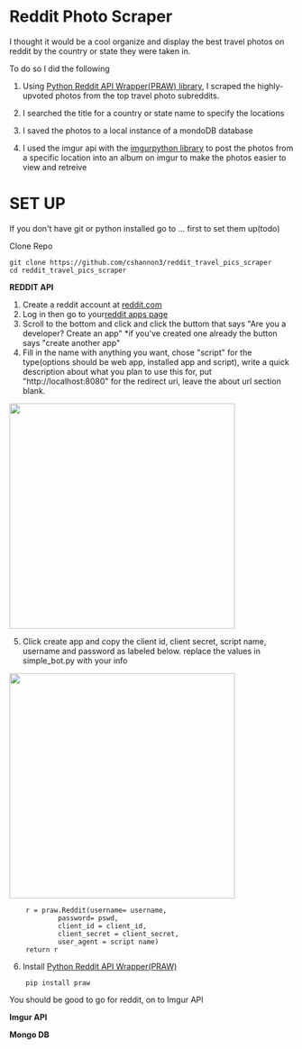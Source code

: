# Reddit Photo Scraper

I thought it would be a cool organize and display the best travel photos on reddit by the country or state they were taken in.


To do so I did the following
1. Using [Python Reddit API Wrapper(PRAW) library](https://praw.readthedocs.io/en/latest/), I scraped the highly-upvoted photos from the top travel photo subreddits. 

2. I searched the title for a country or state name to specify the locations

3. I saved the photos to a local instance of a mondoDB database

4. I used the  imgur api with the [imgurpython library](https://github.com/Imgur/imgurpython) to post the photos from a specific location into an album on imgur to make the photos easier to view and retreive

# SET UP
 
If you don't have git or python installed go to ... first to set them up(todo)


Clone Repo
```
git clone https://github.com/cshannon3/reddit_travel_pics_scraper
cd reddit_travel_pics_scraper
```

**REDDIT API**
1. Create a reddit account at [reddit.com](https://www.reddit.com/)
2. Log in then go to your[reddit apps page](https://www.reddit.com/prefs/apps/)
3. Scroll to the bottom and click and click the buttom that says
    "Are you a developer? Create an app"
    *if you've created one already the button says "create another app"
4. Fill in the name with anything you want, chose "script" for the type(options should be web app, installed app and script), write a quick description about what you plan to use this for, put "http://localhost:8080" for the redirect uri, leave the about url section blank.
<img align="center" src="https://github.com/cshannon3/reddit_travel_pics_scraper/screenshots/createapplicationreddit.png" height="400">

5. Click create app and copy the client id, client secret, script name, username and password as labeled below. replace the values in simple_bot.py with your info
<img align="center" src="https://github.com/cshannon3/reddit_travel_pics_scraper/screenshots/applicationcomponentsreddit.png" height="400">

```
    r = praw.Reddit(username= username,
            password= pswd,
            client_id = client_id,
            client_secret = client_secret,
            user_agent = script name)
    return r
```
6. Install [Python Reddit API Wrapper(PRAW)](https://praw.readthedocs.io/en/latest/)
```
    pip install praw
```
You should be good to go for reddit, on to Imgur API


**Imgur API**



**Mongo DB**